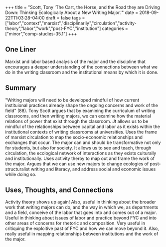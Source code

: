+++
title = "Scott, Tony 'The Cart, the Horse, and the Road they are Driving Down: Thinking Ecologically About a New Writing Major.'"
date = 2018-09-22T11:03:28-04:00
draft = false
tags = ["labor","context","marxist","disciplinarily","circulation","activity-theory","labor","work","post-FYC","institution"]
categories = ["minor","comp-studies-35.1"]
+++
## One Liner
Marxist and labor based analysis of the major and the discipline that encourages a deeper understanding of the connections between what we do in the writing classroom and the institutional means by which it is done.

## Summary
"Writing majors will need to be developed mindful of how current instituional practices already shape the ongoing concerns and work of the field" (88). Tony Scott argues that by examining the curriculum of writing classrooms, and then writing majors, we can examine how the material relations of power that exist through the classroom. Jt allows us to be mindful of the relationships between capital and labor as it exists within the institutional contexts of writing classrooms at universities. Uses the frame of marxist circulation to map the socio-economic relationships and exchanges that occur. The major can and should be transformative not only for students, but also for society. It allows us to see and teach, through circulation, the ecological network of interactions as they exists culturally and institutionally. Uses activity theroy to map out and frame the work of the major. Argues that we can use new majors to change ecologies of post-structuralist writing and literacy, and address social and economic issues while doing so.

## Uses, Thoughts, and Connections
Activity theory shows up again! Also, useful in thinking about the broader work that writing majors can do, and the way in which we, as departments and a field, conceive of the labor that goes into and comes out of a major. Useful in thinking about issues of labor and practice beyond FYC and into other areas of concerns for rhetoric and composition. Very useful in critiquing the exploitive past of FYC and how we can move beyond it. Also, really useful in mapping relationships between institutions and the work of the major.
